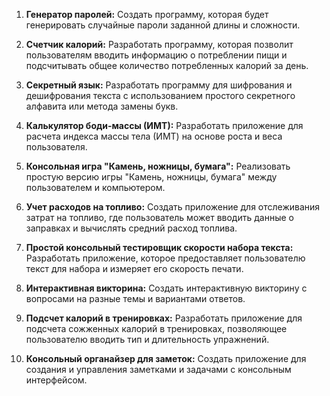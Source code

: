 1. **Генератор паролей:** Создать программу, которая будет генерировать случайные пароли заданной длины и сложности.

2. **Счетчик калорий:** Разработать программу, которая позволит пользователям вводить информацию о потреблении пищи и подсчитывать общее количество потребленных калорий за день.

3. **Секретный язык:** Разработать программу для шифрования и дешифрования текста с использованием простого секретного алфавита или метода замены букв.

4. **Калькулятор боди-массы (ИМТ):** Разработать приложение для расчета индекса массы тела (ИМТ) на основе роста и веса пользователя.

5. **Консольная игра "Камень, ножницы, бумага":** Реализовать простую версию игры "Камень, ножницы, бумага" между пользователем и компьютером.

6. **Учет расходов на топливо:** Создать приложение для отслеживания затрат на топливо, где пользователь может вводить данные о заправках и вычислять средний расход топлива.

7. **Простой консольный тестировщик скорости набора текста:** Разработать приложение, которое предоставляет пользователю текст для набора и измеряет его скорость печати.

8. **Интерактивная викторина:** Создать интерактивную викторину с вопросами на разные темы и вариантами ответов.

9. **Подсчет калорий в тренировках:** Разработать приложение для подсчета сожженных калорий в тренировках, позволяющее пользователю вводить тип и длительность упражнений.

10. **Консольный органайзер для заметок:** Создать приложение для создания и управления заметками и задачами с консольным интерфейсом.
